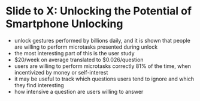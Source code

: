 # Slide to X: Unlocking the Potential of Smartphone Unlocking
- unlock gestures performed by billions daily, and it is shown that people are willing to perform microtasks presented during unlock
- the most interesting part of this is the user study
- $20/week on average translated to $0.026/question
- users are willing to perform microtasks correctly 81% of the time, when incentivized by money or self-interest
- it may be useful to track which questions users tend to ignore and which they find interesting
- how intensive a question are users willing to answer
